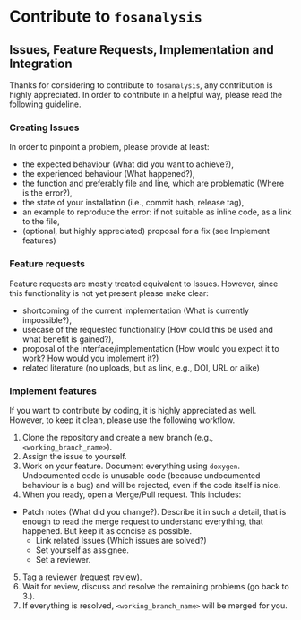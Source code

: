 # Contribute to `fosanalysis`

## Issues, Feature Requests, Implementation and Integration
Thanks for considering to contribute to `fosanalysis`, any contribution is highly appreciated.
In order to contribute in a helpful way, please read the following guideline.

### Creating Issues
In order to pinpoint a problem, please provide at least:
- the expected behaviour (What did you want to achieve?),
- the experienced behaviour (What happened?),
- the function and preferably file and line, which are problematic (Where is the error?),
- the state of your installation (i.e., commit hash, release tag),
- an example to reproduce the error: if not suitable as inline code, as a link to the file,
- (optional, but highly appreciated) proposal for a fix (see Implement features)

### Feature requests
Feature requests are mostly treated equivalent to Issues.
However, since this functionality is not yet present please make clear:
- shortcoming of the current implementation (What is currently impossible?),
- usecase of the requested functionality (How could this be used and what benefit is gained?),
- proposal of the interface/implementation (How would you expect it to work? How would you implement it?)
- related literature (no uploads, but as link, e.g., DOI, URL or alike)

### Implement features
If you want to contribute by coding, it is highly appreciated as well.
However, to keep it clean, please use the following workflow.
1. Clone the repository and create a new branch (e.g., `<working_branch_name>`).
2. Assign the issue to yourself.
3. Work on your feature. Document everything using `doxygen`.
  Undocumented code is unusable code (because undocumented behaviour is a bug) and will be rejected, even if the code itself is nice.
4. When you ready, open a Merge/Pull request.
  This includes: 
  - Patch notes (What did you change?).
    Describe it in such a detail, that is enough to read the merge request to understand everything, that happened.
    But keep it as concise as possible.
    - Link related Issues (Which issues are solved?)
    - Set yourself as assignee.
    - Set a reviewer.
5. Tag a reviewer (request review).
6. Wait for review, discuss and resolve the remaining problems (go back to 3.).
7. If everything is resolved, `<working_branch_name>` will be merged for you.
